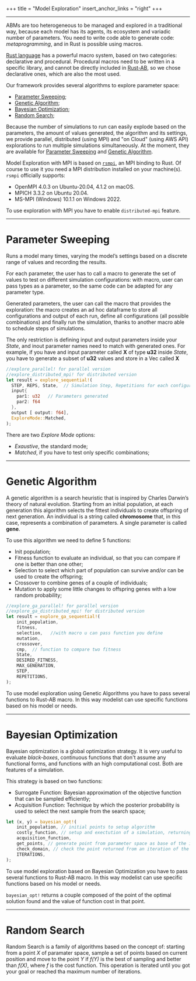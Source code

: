 +++
title = "Model Exploration"
insert_anchor_links = "right"
+++

---

ABMs are too heterogeneous to be managed and explored in a traditional way, because each model has its agents, its ecosystem and variadic number of parameters. You need to write code able to generate code: *metaprogramming*, and in Rust is possible using macros.

[Rust language](https://www.rust-lang.org/) has a powerful macro system, based on two categories: declarative and procedural. Procedural macros need to be written in a specific library, and cannot be directly included in [Rust-AB](https://github.com/rust-ab/rust-ab), so we chose declarative ones, which are also the most used.

Our framework provides several algorithms to explore parameter space:
- [Parameter Sweeping](#parameter-sweeping);
- [Genetic Algorithm](#genetic-algorithm);
- [Bayesian Optimization](#bayesian-optimization);
- [Random Search](#random-search);


Because the number of simulations to run  can easily explode based on the parameters, the amount of values generated, the algorithm and its settings, we provide parallel, distributed (using MPI) and "on Cloud" (using AWS API) explorations to run multiple simulations simultaneously. At the moment, they are available for [Parameter Sweeping](#parameter-sweeping) and [Genetic Algorithm](#genetic-algorithm). 

Model Exploration with MPI is based on [`rsmpi`](https://github.com/rsmpi/rsmpi), an MPI binding to Rust. Of course to use it you need a MPI distribution installed on your machine(s).
`rsmpi` officially supports:
   - OpenMPI 4.0.3 on Ubuntu-20.04, 4.1.2 on macOS.
   - MPICH 3.3.2 on Ubuntu 20.04.
   - MS-MPI (Windows) 10.1.1 on Windows 2022.

To use exploration with MPI you have to enable `distributed-mpi` feature.

---
# Parameter Sweeping
 Runs a model many times, varying the model’s settings based on a discrete range of values and recording the results. 

For each parameter, the user has to call a macro to generate the set of values to test on different simulation configurations: with macro, user can pass types as a parameter, so the same code can be adapted for any parameter type.

Generated parameters, the user can call the macro that provides the exploration: the macro creates an ad hoc dataframe to store all configurations and output of each run, define all configurations (all possible combinations) and finally run the simulation, thanks to another macro able to schedule steps of simulations.

The only restriction is defining input and output parameters inside your *State*, and  inout parameter names need to match with generated ones. For example, if you have and input parameter called **X** of type **u32** inside *State*, you have to generate a subset of **u32** values  and store in a Vec called **X**   


```rs
//explore_parallel! for parallel version
//explore_distributed_mpi! for distributed version
let result = explore_sequential!(
  STEP, REPS, State,  // Simulation Step, Repetitions for each configuration, name of your State struct
  input{
    par1: u32   // Parameters generated
    par2: f64  
  },
  output [ output: f64], 
  ExploreMode::Matched,
);
```

There are two *Explore Mode* options:
- *Exaustive*, the standard mode;
- *Matched*, if you have to test only specific combinations;

---
# Genetic Algorithm
A genetic algorithm is a search heuristic that is inspired by Charles Darwin’s theory of natural evolution. Starting from an initial population, at each generation this algorithm selects the fittest individuals to create offspring of next generation. An individual is a string called **chromosome** that, in this case, represents a combination of parameters. A single parameter is called **gene**.

To use this algorithm we need to define 5 functions: 
- Init population;
- Fitness function to evaluate an individual, so that you can compare if one is better than one other;
- Selection to select which part of population can survive and/or can be used to create the offspring;
- Crossover to combine genes of a couple of individuals;
- Mutation to apply some little changes to offspring genes with a low random probability;


```rs
//explore_ga_parallel! for parallel version
//explore_ga_distributed_mpi! for distributed version
let result = explore_ga_sequential!(
    init_population,
    fitness,
    selection,   //with macro u can pass function you define
    mutation,
    crossover,
    cmp,  // function to compare two fitness
    State,
    DESIRED_FITNESS,
    MAX_GENERATION,
    STEP,
    REPETITIONS,
);
```
To use model exploration using Genetic Algorithms you have to pass several functions to Rust-AB macro.
In this way modelist can use specific functions based on his model or needs.

---
# Bayesian Optimization
Bayesian optimization is a global optimization strategy. It is very useful to evaluate *black-boxes*, continuous functions that don't assume any functional forms, and functions with an high computational cost. Both are features of a simulation.

This strategy is based on two functions:
- Surrogate Function: Bayesian approximation of the objective function that can be sampled efficiently;
- Acquisition Function: Technique by which the posterior probability is used to select the next sample from the search space;


```rs
let (x, y) = bayesian_opt!(
    init_population, // initial points to setup algorithm
    costly_function, // setup and exectution of a simulation, returning a cost
    acquisition_function,
    get_points, // generate point from parameter space as base of the iteration
    check_domain, // check the point returned from an iteration of the algorithm
    ITERATIONS, 
);
```

To use model exploration based on Bayesian Optimization you have to pass several functions to Rust-AB macro.
In this way modelist can use specific functions based on his model or needs.

`bayesian_opt!` returns a couple composed of the point of the optimal solution found and the value of function cost in that point.

---
# Random Search

Random Search is a family of algorithms based on the concept of: starting from a point *X* of paramater space, sample a set of points based on current position and move to   the point *Y* if *f(Y)* is the best of sampling and better than *f(X)*, where *f* is the cost function.
This operation is iterated until you got your goal or reached tha maximum number of iterations.


